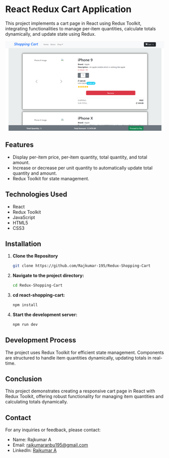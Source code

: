 # React Redux Cart Application

This project implements a cart page in React using Redux Toolkit, integrating functionalities to manage per-item quantities, calculate totals dynamically, and update state using Redux.

![UI preview](public/Images/Website_demo.png)

## Features

- Display per-item price, per-item quantity, total quantity, and total amount.
- Increase or decrease per unit quantity to automatically update total quantity and amount.
- Redux Toolkit for state management.

## Technologies Used

- React
- Redux Toolkit
- JavaScript
- HTML5
- CSS3

## Installation

1. **Clone the Repository**
   ```bash
   git clone https://github.com/Rajkumar-195/Redux-Shopping-Cart
2. **Navigate to the project directory:**
   ```bash
   cd Redux-Shopping-Cart

3. **cd react-shopping-cart:**
   ```bash
   npm install

4. **Start the development server:**
   ```bash
   npm run dev

## Development Process

The project uses Redux Toolkit for efficient state management. Components are structured to handle item quantities dynamically, updating totals in real-time.

## Conclusion

This project demonstrates creating a responsive cart page in React with Redux Toolkit, offering robust functionality for managing item quantities and calculating totals dynamically.

## Contact

For any inquiries or feedback, please contact:
- Name: Rajkumar A
- Email: rajkumaranbu195@gmail.com
- LinkedIn: [Rajkumar A](https://www.linkedin.com/in/rajkumar-info/)
